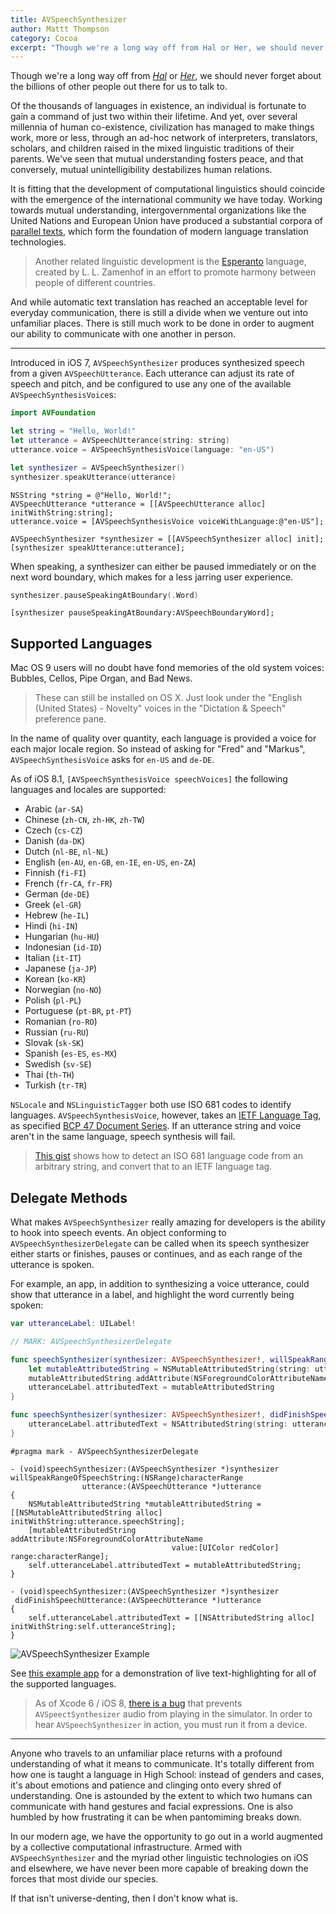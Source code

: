 ```yaml
---
title: AVSpeechSynthesizer
author: Mattt Thompson
category: Cocoa
excerpt: "Though we're a long way off from Hal or Her, we should never forget about the billions of other people out there for us to talk to."
---
```


Though we're a long way off from [_Hal_](https://www.youtube.com/watch?v=ARJ8cAGm6JE) or [_Her_](https://www.youtube.com/watch?v=WzV6mXIOVl4), we should never forget about the billions of other people out there for us to talk to.

Of the thousands of languages in existence, an individual is fortunate to gain a command of just two within their lifetime. And yet, over several millennia of human co-existence, civilization has managed to make things work, more or less, through an ad-hoc network of interpreters, translators, scholars, and children raised in the mixed linguistic traditions of their parents. We've seen that mutual understanding fosters peace, and that conversely, mutual unintelligibility destabilizes human relations.

It is fitting that the development of computational linguistics should coincide with the emergence of the international community we have today. Working towards mutual understanding, intergovernmental organizations like the United Nations and European Union have produced a substantial corpora of [parallel texts](http://en.wikipedia.org/wiki/Parallel_text), which form the foundation of modern language translation technologies.

> Another related linguistic development is the [Esperanto](http://en.wikipedia.org/wiki/Esperanto) language, created by L. L. Zamenhof in an effort to promote harmony between people of different countries.

And while automatic text translation has reached an acceptable level for everyday communication, there is still a divide when we venture out into unfamiliar places. There is still much work to be done in order to augment our ability to communicate with one another in person.

* * *

Introduced in iOS 7, `AVSpeechSynthesizer` produces synthesized speech from a given `AVSpeechUtterance`. Each utterance can adjust its rate of speech and pitch, and be configured to use any one of the available `AVSpeechSynthesisVoice`s:

```swift
import AVFoundation

let string = "Hello, World!"
let utterance = AVSpeechUtterance(string: string)
utterance.voice = AVSpeechSynthesisVoice(language: "en-US")

let synthesizer = AVSpeechSynthesizer()
synthesizer.speakUtterance(utterance)
```

~~~{objective-c}
NSString *string = @"Hello, World!";
AVSpeechUtterance *utterance = [[AVSpeechUtterance alloc] initWithString:string];
utterance.voice = [AVSpeechSynthesisVoice voiceWithLanguage:@"en-US"];

AVSpeechSynthesizer *synthesizer = [[AVSpeechSynthesizer alloc] init];
[synthesizer speakUtterance:utterance];
~~~

When speaking, a synthesizer can either be paused immediately or on the next word boundary, which makes for a less jarring user experience.

```swift
synthesizer.pauseSpeakingAtBoundary(.Word)
```

~~~{objective-c}
[synthesizer pauseSpeakingAtBoundary:AVSpeechBoundaryWord];
~~~

## Supported Languages

Mac OS 9 users will no doubt have fond memories of the old system voices: Bubbles, Cellos, Pipe Organ, and Bad News.

> These can still be installed on OS X. Just look under the "English (United States) - Novelty" voices in the "Dictation & Speech" preference pane.

In the name of quality over quantity, each language is provided a voice for each major locale region. So instead of asking for "Fred" and "Markus", `AVSpeechSynthesisVoice` asks for `en-US` and `de-DE`.

As of iOS 8.1, `[AVSpeechSynthesisVoice speechVoices]` the following languages and locales are supported:

- Arabic (`ar-SA`)
- Chinese (`zh-CN`, `zh-HK`, `zh-TW`)
- Czech (`cs-CZ`)
- Danish (`da-DK`)
- Dutch (`nl-BE`, `nl-NL`)
- English (`en-AU`, `en-GB`, `en-IE`, `en-US`, `en-ZA`)
- Finnish (`fi-FI`)
- French (`fr-CA`, `fr-FR`)
- German (`de-DE`)
- Greek (`el-GR`)
- Hebrew (`he-IL`)
- Hindi (`hi-IN`)
- Hungarian (`hu-HU`)
- Indonesian (`id-ID`)
- Italian (`it-IT`)
- Japanese (`ja-JP`)
- Korean (`ko-KR`)
- Norwegian (`no-NO`)
- Polish (`pl-PL`)
- Portuguese (`pt-BR`, `pt-PT`)
- Romanian (`ro-RO`)
- Russian (`ru-RU`)
- Slovak (`sk-SK`)
- Spanish (`es-ES`, `es-MX`)
- Swedish (`sv-SE`)
- Thai (`th-TH`)
- Turkish (`tr-TR`)

`NSLocale` and `NSLinguisticTagger` both use ISO 681 codes to identify languages. `AVSpeechSynthesisVoice`, however, takes an [IETF Language Tag](http://en.wikipedia.org/wiki/IETF_language_tag), as specified [BCP 47 Document Series](http://tools.ietf.org/html/bcp47). If an utterance string and voice aren't in the same language, speech synthesis will fail.

> [This gist](https://gist.github.com/mattt/9892187) shows how to detect an ISO 681 language code from an arbitrary string, and convert that to an IETF language tag.

## Delegate Methods

What makes `AVSpeechSynthesizer` really amazing for developers is the ability to hook into speech events. An object conforming to `AVSpeechSynthesizerDelegate` can be called when its speech synthesizer either starts or finishes, pauses or continues, and as each range of the utterance is spoken.

For example, an app, in addition to synthesizing a voice utterance, could show that utterance in a label, and highlight the word currently being spoken:

```swift
var utteranceLabel: UILabel!

// MARK: AVSpeechSynthesizerDelegate

func speechSynthesizer(synthesizer: AVSpeechSynthesizer!, willSpeakRangeOfSpeechString characterRange: NSRange, utterance: AVSpeechUtterance!) {
    let mutableAttributedString = NSMutableAttributedString(string: utterance.speechString)
    mutableAttributedString.addAttribute(NSForegroundColorAttributeName, value: UIColor.redColor(), range: characterRange)
    utteranceLabel.attributedText = mutableAttributedString
}

func speechSynthesizer(synthesizer: AVSpeechSynthesizer!, didFinishSpeechUtterance utterance: AVSpeechUtterance!) {
    utteranceLabel.attributedText = NSAttributedString(string: utterance.speechString)
}
```

~~~{objective-c}
#pragma mark - AVSpeechSynthesizerDelegate

- (void)speechSynthesizer:(AVSpeechSynthesizer *)synthesizer
willSpeakRangeOfSpeechString:(NSRange)characterRange
                utterance:(AVSpeechUtterance *)utterance
{
    NSMutableAttributedString *mutableAttributedString = [[NSMutableAttributedString alloc] initWithString:utterance.speechString];
    [mutableAttributedString addAttribute:NSForegroundColorAttributeName
                                    value:[UIColor redColor] range:characterRange];
    self.utteranceLabel.attributedText = mutableAttributedString;
}

- (void)speechSynthesizer:(AVSpeechSynthesizer *)synthesizer
 didFinishSpeechUtterance:(AVSpeechUtterance *)utterance
{
    self.utteranceLabel.attributedText = [[NSAttributedString alloc] initWithString:self.utteranceString];
}
~~~

![AVSpeechSynthesizer Example](http://nshipster.s3.amazonaws.com/avspeechsynthesizer-example.gif)

See [this example app](https://github.com/mattt/AVSpeechSynthesizer-Example) for a demonstration of live text-highlighting for all of the supported languages.

> As of Xcode 6 / iOS 8, [there is a bug](http://openradar.appspot.com/17299966) that prevents `AVSpeectSynthesizer` audio from playing in the simulator. In order to hear `AVSpeechSynthesizer` in action, you must run it from a device.

* * *

Anyone who travels to an unfamiliar place returns with a profound understanding of what it means to communicate. It's totally different from how one is taught a language in High School: instead of genders and cases, it's about emotions and patience and clinging onto every shred of understanding. One is astounded by the extent to which two humans can communicate with hand gestures and facial expressions. One is also humbled by how frustrating it can be when pantomiming breaks down.

In our modern age, we have the opportunity to go out in a world augmented by a collective computational infrastructure. Armed with `AVSpeechSynthesizer` and the myriad other linguistic technologies on iOS and elsewhere, we have never been more capable of breaking down the forces that most divide our species.

If that isn't universe-denting, then I don't know what is.
